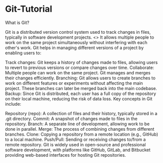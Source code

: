 # Git-Tutorial

What is Git?

Git is a distributed version control system used to track changes in files, typically in software development projects. <> It allows multiple people to work on the same project simultaneously without interfering with each other's work. Git helps in managing different versions of a project by enabling users to:

Track changes: Git keeps a history of changes made to files, allowing users to revert to previous versions or compare changes over time.
Collaborate: Multiple people can work on the same project. Git manages and merges their changes efficiently.
Branching: Git allows users to create branches to work on different features or experiments without affecting the main project. These branches can later be merged back into the main codebase.
Backup: Since Git is distributed, each user has a full copy of the repository on their local machine, reducing the risk of data loss.
Key concepts in Git include:

Repository (repo): A collection of files and their history, typically stored in a .git directory.
Commit: A snapshot of changes made to files in the repository.
Branch: A separate line of development, allowing work to be done in parallel.
Merge: The process of combining changes from different branches.
Clone: Copying a repository from a remote location (e.g., GitHub) to a local machine.
Push/Pull: Sending or receiving changes to/from a remote repository.
Git is widely used in open-source and professional software development, with platforms like GitHub, GitLab, and Bitbucket providing web-based interfaces for hosting Git repositories.
